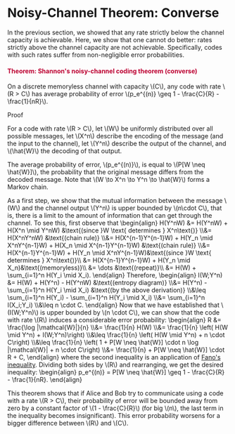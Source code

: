 # Noisy-Channel Theorem: Converse

<p>In the previous section, we showed that any rate strictly below the channel capacity is achievable. Here, we show that one cannot do better: rates strictly above the channel capacity are not achievable. Specifically, codes with such rates suffer from non-negligible error probabilities.</p>
<div class="content-box pad-box-mini border border-trbl border-round">
<h4 style="color: #bc0031;"><strong>Theorem: Shannon's noisy-channel coding theorem (converse)</strong></h4>
On a discrete memoryless channel with capacity \(C\), any code with rate \(R &gt; C\) has average probability of error \(p_e^{(n)} \geq 1 - \frac{C}{R} - \frac{1}{nR}\).
<p><span class="element_toggler" role="button" aria-controls="group7" aria-label="Toggler" aria-expanded="false"><span class="Button">Proof</span></span></p>
<div id="group7" style="">
<div class="content-box">
<p>For a code with rate \(R &gt; C\), let \(W\) be uniformly distributed over all possible messages, let \(X^n\) describe the encoding of the message (and the input to the channel), let \(Y^n\) describe the output of the channel, and \(\hat{W}\) the decoding of that output.</p>
<p>The average probability of error, \(p_e^{(n)}\), is equal to \(P[W \neq \hat{W}]\), the probability that the original message differs from the decoded message. Note that \(W \to X^n \to Y^n \to \hat{W}\) forms a Markov chain.</p>
<p>As a first step, we show that the mutual information between the message \(W\) and the channel output \(Y^n\) is upper bounded by \(n\cdot C\), that is, there is a limit to the amount of information that can get through the channel. To see this, first observe that \begin{align} H(Y^nW) &amp;= H(Y^nW) + H(X^n \mid Y^nW) &amp;\text{(since }W \text{ determines } X^n\text{)} \\&amp;= H(X^nY^nW) &amp;\text{(chain rule)} \\&amp;= H(X^{n-1}Y^{n-1}W) + H(Y_n \mid X^nY^{n-1}W) + H(X_n \mid X^{n-1}Y^{n-1}W) &amp;\text{(chain rule)} \\&amp;= H(X^{n-1}Y^{n-1}W) + H(Y_n \mid X^nY^{n-1}W)&amp;\text{(since }W \text{ determines } X^n\text{)}\\ &amp;= H(X^{n-1}Y^{n-1}W) + H(Y_n \mid X_n)&amp;\text{(memoryless)}\\ &amp;= \dots &amp;\text{(repeat)}\\ &amp;= H(W) + \sum_{i=1}^n H(Y_i \mid X_i). \end{align} Therefore, \begin{align} I(W;Y^n) &amp;= H(W) + H(Y^n) - H(Y^nW) &amp;\text{(entropy diagram)} \\&amp;= H(Y^n) - \sum_{i=1}^n H(Y_i \mid X_i) &amp;\text{(by the above derivation)} \\&amp;\leq \sum_{i=1}^n H(Y_i) - \sum_{i=1}^n H(Y_i \mid X_i) \\&amp;= \sum_{i=1}^n I(X_i;Y_i) \\&amp;\leq n \cdot C. \end{align} Now that we have established that \(I(W;Y^n)\) is upper bounded by \(n \cdot C\), we can show that the code with rate \(R\) induces a considerable error probability: \begin{align} R &amp;= \frac{\log |\mathcal{W}|}{n} \\&amp;= \frac{1}{n} H(W) \\&amp;= \frac{1}{n} \left( H(W \mid Y^n) + I(W;Y^n)\right) \\&amp;\leq \frac{1}{n} \left( H(W \mid Y^n) + n \cdot C\right) \\&amp;\leq \frac{1}{n} \left( 1 + P[W \neq \hat{W}] \cdot n \log |\mathcal{W}| + n \cdot C\right) \\&amp;= \frac{1}{n} + P[W \neq \hat{W}] \cdot R + C, \end{align} where the second inequality is an application of <a title="Fano's Inequality" href="https://canvas.uva.nl/courses/2205/pages/fanos-inequality" data-api-endpoint="https://canvas.uva.nl/api/v1/courses/2205/pages/fanos-inequality" data-api-returntype="Page">Fano's inequality</a>. Dividing both sides by \(R\) and rearranging, we get the desired inequality: \begin{align} p_e^{(n)} = P[W \neq \hat{W}] \geq 1 - \frac{C}{R} - \frac{1}{nR}. \end{align}</p>
</div>
</div>
</div>
<p>This theorem shows that if Alice and Bob try to communicate using a code with a rate \(R &gt; C\), their probability of error will be bounded away from zero by a constant factor of \(1 - \frac{C}{R}\) (for big \(n\), the last term in the inequality becomes insignificant). This error probability worsens for a bigger difference between \(R\) and \(C\).</p>